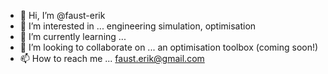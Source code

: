 - 👋 Hi, I’m @faust-erik
- 👀 I’m interested in ...
engineering simulation, optimisation
- 🌱 I’m currently learning ...
- 💞️ I’m looking to collaborate on ...
an optimisation toolbox (coming soon!)
- 📫 How to reach me ...
faust.erik@gmail.com

<!---
faust-erik/faust-erik is a ✨ special ✨ repository because its `README.md` (this file) appears on your GitHub profile.
You can click the Preview link to take a look at your changes.
--->
